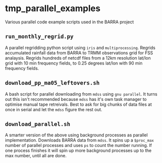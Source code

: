 # tmp_parallel_examples

Various parallel code example scripts used in the BARRA project

## `run_monthly_regrid.py`
A parallel regridding python script using `iris` and `multiprocessing`. Regrids accumulated rainfall data from BARRA to TRMM observations grid for FSS analaysis. Regrids hundreds of netcdf files from a 12km resolution lat/lon grid with 10 min frequency fields, to 0.25 degrees lat/lon with 90 min frequency fields. 

## `download_pp_ma05_leftovers.sh`
A bash script for parallel downloading from `mdss` using `gnu parallel`. It turns out this isn't recommended because `mdss` has it's own task manager to optimise manual tape retreivals. Best to ask for big chunks of data files at once in serial and let the `mdss` figure the rest out. 

## `download_parallel.sh`
A smarter version of the above using background processes as parallel implementation. Downloads BARRA data from `mdss`. It spins up a `$proc_max` number of parallel processes and uses `ps` to count the number running. If one process finishes it will spin up more background processes up to the max number, until all are done. 
